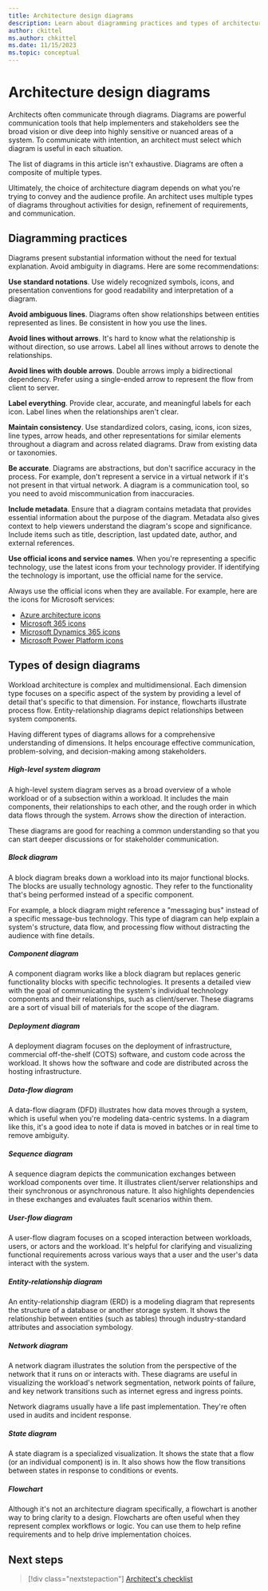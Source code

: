 ```yaml
---
title: Architecture design diagrams
description: Learn about diagramming practices and types of architecture diagrams that you can create to communicate effectively.
author: ckittel
ms.author: chkittel
ms.date: 11/15/2023
ms.topic: conceptual
---
```


# Architecture design diagrams

Architects often communicate through diagrams. Diagrams are powerful communication tools that help implementers and stakeholders see the broad vision or dive deep into highly sensitive or nuanced areas of a system. To communicate with intention, an architect must select which diagram is useful in each situation.

The list of diagrams in this article isn't exhaustive. Diagrams are often a composite of multiple types.

Ultimately, the choice of architecture diagram depends on what you're trying to convey and the audience profile. An architect uses multiple types of diagrams throughout activities for design, refinement of requirements, and communication.

## Diagramming practices

Diagrams present substantial information without the need for textual explanation. Avoid ambiguity in diagrams. Here are some recommendations:

**Use standard notations**. Use widely recognized symbols, icons, and presentation conventions for good readability and interpretation of a diagram.

**Avoid ambiguous lines**. Diagrams often show relationships between entities represented as lines. Be consistent in how you use the lines.

**Avoid lines without arrows**. It's hard to know what the relationship is without direction, so use arrows. Label all lines without arrows to denote the relationships.

**Avoid lines with double arrows**. Double arrows imply a bidirectional dependency. Prefer using a single-ended arrow to represent the flow from client to server.

**Label everything**. Provide clear, accurate, and meaningful labels for each icon. Label lines when the relationships aren't clear.

**Maintain consistency**. Use standardized colors, casing, icons, icon sizes, line types, arrow heads, and other representations for similar elements throughout a diagram and across related diagrams. Draw from existing data or taxonomies.

**Be accurate**. Diagrams are abstractions, but don't sacrifice accuracy in the process. For example, don't represent a service in a virtual network if it's not present in that virtual network. A diagram is a communication tool, so you need to avoid miscommunication from inaccuracies.

**Include metadata**. Ensure that a diagram contains metadata that provides essential information about the purpose of the diagram. Metadata also gives context to help viewers understand the diagram's scope and significance. Include items such as title, description, last updated date, author, and external references.

**Use official icons and service names**. When you're representing a specific technology, use the latest icons from your technology provider. If identifying the technology is important, use the official name for the service.

Always use the official icons when they are available. For example, here are the icons for Microsoft services:

- [Azure architecture icons](/azure/architecture/icons/)
- [Microsoft 365 icons](/microsoft-365/solutions/architecture-icons-templates)
- [Microsoft Dynamics 365 icons](/dynamics365/get-started/icons)
- [Microsoft Power Platform icons](/power-platform/guidance/icons)

## Types of design diagrams

Workload architecture is complex and multidimensional. Each dimension type focuses on a specific aspect of the system by providing a level of detail that's specific to that dimension. For instance, flowcharts illustrate process flow. Entity-relationship diagrams depict relationships between system components.

Having different types of diagrams allows for a comprehensive understanding of dimensions. It helps encourage effective communication, problem-solving, and decision-making among stakeholders.

##### High-level system diagram

A high-level system diagram serves as a broad overview of a whole workload or of a subsection within a workload. It includes the main components, their relationships to each other, and the rough order in which data flows through the system. Arrows show the direction of interaction.

These diagrams are good for reaching a common understanding so that you can start deeper discussions or for stakeholder communication.

##### Block diagram

A block diagram breaks down a workload into its major functional blocks. The blocks are usually technology agnostic. They refer to the functionality that's being performed instead of a specific component.

For example, a block diagram might reference a "messaging bus" instead of a specific message-bus technology. This type of diagram can help explain a system's structure, data flow, and processing flow without distracting the audience with fine details.

##### Component diagram

A component diagram works like a block diagram but replaces generic functionality blocks with specific technologies. It presents a detailed view with the goal of communicating the system's individual technology components and their relationships, such as client/server. These diagrams are a sort of visual bill of materials for the scope of the diagram.

##### Deployment diagram

A deployment diagram focuses on the deployment of infrastructure, commercial off-the-shelf (COTS) software, and custom code across the workload. It shows how the software and code are distributed across the hosting infrastructure.

##### Data-flow diagram

A data-flow diagram (DFD) illustrates how data moves through a system, which is useful when you're modeling data-centric systems. In a diagram like this, it's a good idea to note if data is moved in batches or in real time to remove ambiguity.

##### Sequence diagram

A sequence diagram depicts the communication exchanges between workload components over time. It illustrates client/server relationships and their synchronous or asynchronous nature. It also highlights dependencies in these exchanges and evaluates fault scenarios within them.

##### User-flow diagram

A user-flow diagram focuses on a scoped interaction between workloads, users, or actors and the workload. It's helpful for clarifying and visualizing functional requirements across various ways that a user and the user's data interact with the system.

##### Entity-relationship diagram

An entity-relationship diagram (ERD) is a modeling diagram that represents the structure of a database or another storage system. It shows the relationship between entities (such as tables) through industry-standard attributes and association symbology.

##### Network diagram

A network diagram illustrates the solution from the perspective of the network that it runs on or interacts with. These diagrams are useful in visualizing the workload's network segmentation, network points of failure, and key network transitions such as internet egress and ingress points.

Network diagrams usually have a life past implementation. They're often used in audits and incident response.

##### State diagram

A state diagram is a specialized visualization. It shows the state that a flow (or an individual component) is in. It also shows how the flow transitions between states in response to conditions or events.

##### Flowchart

Although it's not an architecture diagram specifically, a flowchart is another way to bring clarity to a design. Flowcharts are often useful when they represent complex workflows or logic. You can use them to help refine requirements and to help drive implementation choices.

## Next steps

> [!div class="nextstepaction"]
> [Architect's checklist](checklist.md)
